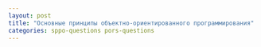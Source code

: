 ```yaml
---
layout: post
title: "Основные принципы объектно-ориентированного программирования"
categories: sppo-questions pors-questions
---
```

